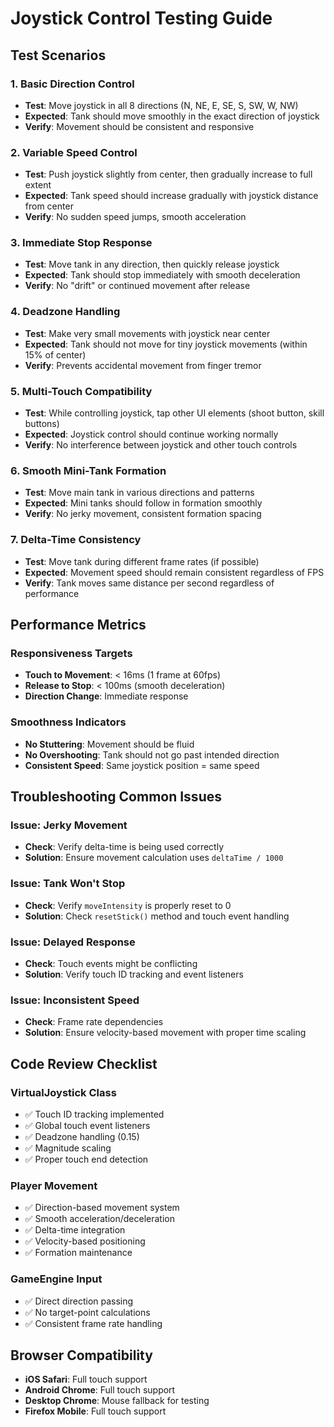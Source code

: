 # Joystick Control Testing Guide

## Test Scenarios

### 1. Basic Direction Control
- **Test**: Move joystick in all 8 directions (N, NE, E, SE, S, SW, W, NW)
- **Expected**: Tank should move smoothly in the exact direction of joystick
- **Verify**: Movement should be consistent and responsive

### 2. Variable Speed Control
- **Test**: Push joystick slightly from center, then gradually increase to full extent
- **Expected**: Tank speed should increase gradually with joystick distance from center
- **Verify**: No sudden speed jumps, smooth acceleration

### 3. Immediate Stop Response
- **Test**: Move tank in any direction, then quickly release joystick
- **Expected**: Tank should stop immediately with smooth deceleration
- **Verify**: No "drift" or continued movement after release

### 4. Deadzone Handling
- **Test**: Make very small movements with joystick near center
- **Expected**: Tank should not move for tiny joystick movements (within 15% of center)
- **Verify**: Prevents accidental movement from finger tremor

### 5. Multi-Touch Compatibility
- **Test**: While controlling joystick, tap other UI elements (shoot button, skill buttons)
- **Expected**: Joystick control should continue working normally
- **Verify**: No interference between joystick and other touch controls

### 6. Smooth Mini-Tank Formation
- **Test**: Move main tank in various directions and patterns
- **Expected**: Mini tanks should follow in formation smoothly
- **Verify**: No jerky movement, consistent formation spacing

### 7. Delta-Time Consistency
- **Test**: Move tank during different frame rates (if possible)
- **Expected**: Movement speed should remain consistent regardless of FPS
- **Verify**: Tank moves same distance per second regardless of performance

## Performance Metrics

### Responsiveness Targets
- **Touch to Movement**: < 16ms (1 frame at 60fps)
- **Release to Stop**: < 100ms (smooth deceleration)
- **Direction Change**: Immediate response

### Smoothness Indicators
- **No Stuttering**: Movement should be fluid
- **No Overshooting**: Tank should not go past intended direction
- **Consistent Speed**: Same joystick position = same speed

## Troubleshooting Common Issues

### Issue: Jerky Movement
- **Check**: Verify delta-time is being used correctly
- **Solution**: Ensure movement calculation uses `deltaTime / 1000`

### Issue: Tank Won't Stop
- **Check**: Verify `moveIntensity` is properly reset to 0
- **Solution**: Check `resetStick()` method and touch event handling

### Issue: Delayed Response
- **Check**: Touch events might be conflicting
- **Solution**: Verify touch ID tracking and event listeners

### Issue: Inconsistent Speed
- **Check**: Frame rate dependencies
- **Solution**: Ensure velocity-based movement with proper time scaling

## Code Review Checklist

### VirtualJoystick Class
- ✅ Touch ID tracking implemented
- ✅ Global touch event listeners
- ✅ Deadzone handling (0.15)
- ✅ Magnitude scaling
- ✅ Proper touch end detection

### Player Movement
- ✅ Direction-based movement system
- ✅ Smooth acceleration/deceleration
- ✅ Delta-time integration
- ✅ Velocity-based positioning
- ✅ Formation maintenance

### GameEngine Input
- ✅ Direct direction passing
- ✅ No target-point calculations
- ✅ Consistent frame rate handling

## Browser Compatibility
- **iOS Safari**: Full touch support
- **Android Chrome**: Full touch support
- **Desktop Chrome**: Mouse fallback for testing
- **Firefox Mobile**: Full touch support